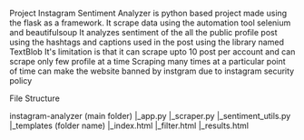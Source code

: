 Project Instagram Sentiment Analyzer is python based project made using the flask as a framework.
It scrape data using the automation tool selenium and beautifulsoup
It analyzes sentiment of the all the public profile post using the hashtags and captions used in the post using the library named TextBlob
It's limitation is that it can scrape upto 10 post per account and can scrape only few profile at a time
Scraping many times at a particular point of time can make the website banned by instgram due to instagram security policy

File Structure

instagram-analyzer (main folder)
|_app.py
|_scraper.py
|_sentiment_utils.py
|_templates (folder name)
  |_index.html
  |_filter.html
  |_results.html
